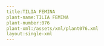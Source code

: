 ```yaml
---
title:TILIA FEMINA
plant-name:TILIA FEMINA
plant-number:076
plant-xml:/assets/xml/plant076.xml
layout:single-xml
---
```

